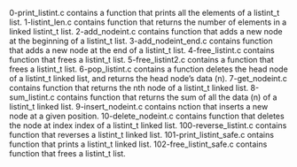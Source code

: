 0-print_listint.c contains a function that prints all the elements of a listint_t list.
1-listint_len.c contains function that returns the number of elements in a linked listint_t list.
2-add_nodeint.c contains function that adds a new node at the beginning of a listint_t list.
3-add_nodeint_end.c contains function that adds a new node at the end of a listint_t list.
4-free_listint.c contains  function that frees a listint_t list.
5-free_listint2.c contains a function that frees a listint_t list.
6-pop_listint.c contains a function deletes the head node of a listint_t linked list, and returns the head node’s data (n).
7-get_nodeint.c contains function that returns the nth node of a listint_t linked list.
8-sum_listint.c contains  function that returns the sum of all the data (n) of a listint_t linked list.
9-insert_nodeint.c contains nction that inserts a new node at a given position.
10-delete_nodeint.c contains  function that deletes the node at index index of a listint_t linked list.
100-reverse_listint.c contains function that reverses a listint_t linked list.
101-print_listint_safe.c ontains  function that prints a listint_t linked list.
102-free_listint_safe.c contains function that frees a listint_t list.

